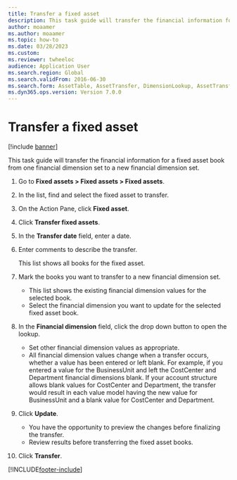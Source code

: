 ```yaml
--- 
title: Transfer a fixed asset
description: This task guide will transfer the financial information for a fixed asset book from one financial dimension set to a new financial dimension set.
author: moaamer
ms.author: moaamer
ms.topic: how-to
ms.date: 03/28/2023
ms.custom:
ms.reviewer: twheeloc   
audience: Application User  
ms.search.region: Global
ms.search.validFrom: 2016-06-30
ms.search.form: AssetTable, AssetTransfer, DimensionLookup, AssetTransferConfirmation 
ms.dyn365.ops.version: Version 7.0.0 
---
```


# Transfer a fixed asset

[!include [banner](../../includes/banner.md)]

This task guide will transfer the financial information for a fixed asset book from one financial dimension set to a new financial dimension set.  

1. Go to **Fixed assets > Fixed assets > Fixed assets**.
2. In the list, find and select the fixed asset to transfer.
3. On the Action Pane, click **Fixed asset**.
4. Click **Transfer fixed assets**.
5. In the **Transfer date** field, enter a date.
6. Enter comments to describe the transfer.
    
    This list shows all books for the fixed asset.  
7. Mark the books you want to transfer to a new financial dimension set.
    * This list shows the existing financial dimension values for the selected book.  
    * Select the financial dimension you want to update for the selected fixed asset book.  
8. In the **Financial dimension** field, click the drop down button to open the lookup.
    * Set other financial dimension values as appropriate.  
    * All financial dimension values change when a transfer occurs, whether a value has been entered or left blank. For example, if you entered a value for the BusinessUnit and left the CostCenter and Department financial dimensions blank. If your account structure allows blank values for CostCenter and Department, the transfer would result in each value model having the new value for BusinessUnit and a blank value for CostCenter and Department.  
9. Click **Update**.
    * You have the opportunity to preview the changes before finalizing the transfer.  
    * Review results before transferring the fixed asset books.  
10. Click **Transfer**.



[!INCLUDE[footer-include](../../../includes/footer-banner.md)]
